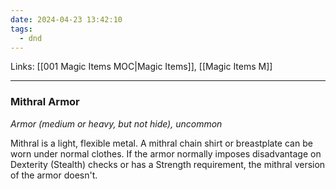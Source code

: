 ```yaml
---
date: 2024-04-23 13:42:10
tags:
  - dnd
---
```

Links: [[001 Magic Items MOC|Magic Items]], [[Magic Items M]]
___
### Mithral Armor

*Armor (medium or heavy, but not hide), uncommon*

Mithral is a light, flexible metal. A mithral chain shirt or breastplate can be worn under normal clothes. If the armor normally imposes disadvantage on Dexterity (Stealth) checks or has a Strength requirement, the mithral version of the armor doesn't.
